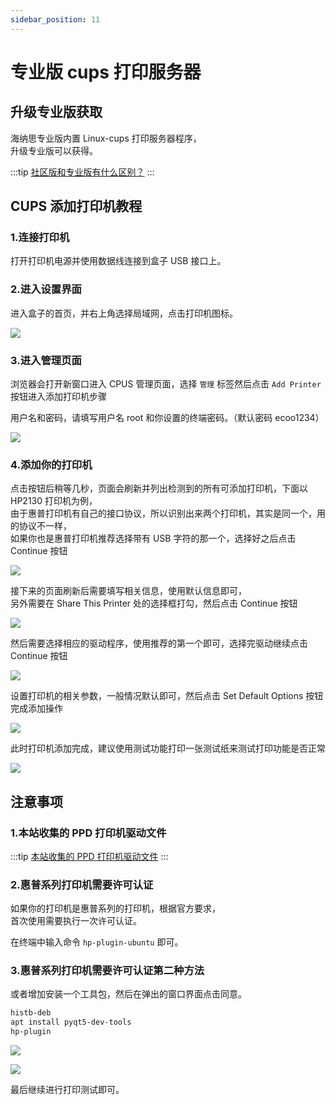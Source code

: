 ```yaml
---
sidebar_position: 11
---
```


# 专业版 cups 打印服务器

## 升级专业版获取

海纳思专业版内置 Linux-cups 打印服务器程序，  
升级专业版可以获得。

:::tip
[社区版和专业版有什么区别？](/professional)
:::

## CUPS 添加打印机教程

### 1.连接打印机

打开打印机电源并使用数据线连接到盒子 USB 接口上。

### 2.进入设置界面

进入盒子的首页，并右上角选择局域网，点击打印机图标。

![](./img/printer-home.jpg)

### 3.进入管理页面

浏览器会打开新窗口进入 CPUS 管理页面，选择 `管理` 标签然后点击 `Add Printer` 按钮进入添加打印机步骤

用户名和密码，请填写用户名 root 和你设置的终端密码。（默认密码 ecoo1234）

![](./img/printer-cups.jpg)

### 4.添加你的打印机

点击按钮后稍等几秒，页面会刷新并列出检测到的所有可添加打印机，下面以 HP2130 打印机为例，  
由于惠普打印机有自己的接口协议，所以识别出来两个打印机，其实是同一个，用的协议不一样，  
如果你也是惠普打印机推荐选择带有 USB 字符的那一个，选择好之后点击 Continue 按钮

![](./img/printer-add-1.png)

接下来的页面刷新后需要填写相关信息，使用默认信息即可，  
另外需要在 Share This Printer 处的选择框打勾，然后点击 Continue 按钮

![](./img/printer-add-2.png)

然后需要选择相应的驱动程序，使用推荐的第一个即可，选择完驱动继续点击 Continue 按钮

![](./img/printer-add-3.png)

设置打印机的相关参数，一般情况默认即可，然后点击 Set Default Options 按钮完成添加操作

![](./img/printer-add-4.png)

此时打印机添加完成，建议使用测试功能打印一张测试纸来测试打印功能是否正常

![](./img/printer-test.png)

## 注意事项

### 1.本站收集的 PPD 打印机驱动文件

:::tip
[本站收集的 PPD 打印机驱动文件](https://alist.ecoo.top/aliyun/Linux%E6%89%93%E5%8D%B0%E6%9C%BA%E9%A9%B1%E5%8A%A8)
:::

### 2.惠普系列打印机需要许可认证

如果你的打印机是惠普系列的打印机，根据官方要求，  
首次使用需要执行一次许可认证。

在终端中输入命令 `hp-plugin-ubuntu` 即可。

### 3.惠普系列打印机需要许可认证第二种方法

或者增加安装一个工具包，然后在弹出的窗口界面点击同意。

```bash
histb-deb
apt install pyqt5-dev-tools
hp-plugin
```

![](./img/printer-hp-plugin.jpg)

![](./img/printer-hp-plugin2.jpg)

最后继续进行打印测试即可。
